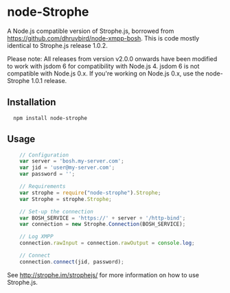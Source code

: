 node-Strophe
=============

A Node.js compatible version of Strophe.js, borrowed from https://github.com/dhruvbird/node-xmpp-bosh.
This is code mostly identical to Strophe.js release 1.0.2.

Please note: All releases from version v2.0.0 onwards have been modified to work with jsdom 6 for compatibility with Node.js 4.
jsdom 6 is not compatible with Node.js 0.x. If you're working on Node.js 0.x, use the node-Strophe 1.0.1 release.

## Installation

```shell
  npm install node-strophe 
```

## Usage

```js
	// Configuration
	var server = 'bosh.my-server.com';
	var jid = 'user@my-server.com';
	var password = '';

	// Requirements
	var strophe = require("node-strophe").Strophe;
	var Strophe = strophe.Strophe;

	// Set-up the connection
	var BOSH_SERVICE = 'https://' + server + '/http-bind';
	var connection = new Strophe.Connection(BOSH_SERVICE);

	// Log XMPP
	connection.rawInput = connection.rawOutput = console.log;

	// Connect
	connection.connect(jid, password);
```

See http://strophe.im/strophejs/ for more information on how to use Strophe.js.

